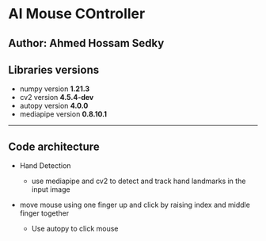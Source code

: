 # AI Mouse COntroller
Author: Ahmed Hossam Sedky
----
## Libraries versions
* numpy version **1.21.3**
* cv2 version **4.5.4-dev**
* autopy version **4.0.0**
* mediapipe version **0.8.10.1**
-----
## Code architecture
* Hand Detection 
    * use mediapipe and cv2  to detect and track hand landmarks in the input image 

* move mouse using one finger up and click by raising index and middle finger together
    * Use autopy to click mouse 

